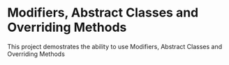 # Modifiers, Abstract Classes and Overriding Methods 

This project demostrates the ability to use Modifiers, Abstract Classes and Overriding Methods